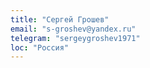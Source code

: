 ```yaml
---
title: "Сергей Грошев"
email: "s-groshev@yandex.ru"
telegram: "sergeygroshev1971"
loc: "Россия"
---
```

